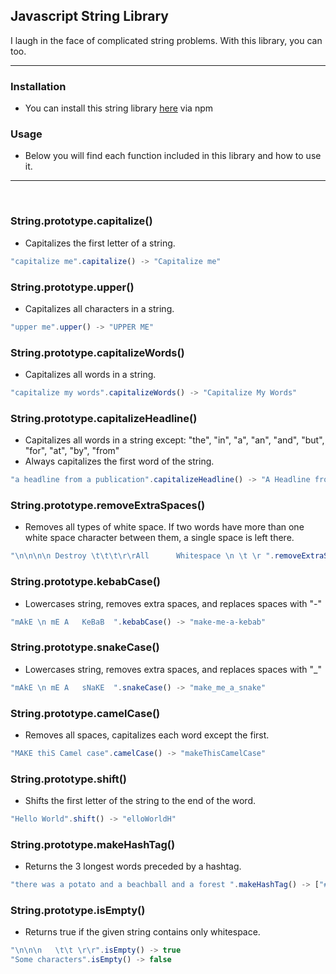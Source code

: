 ## Javascript String Library
I laugh in the face of complicated string problems. With this library, you can too.
<hr>

### Installation
* You can install this string library [here](https://www.npmjs.com/package/@jewarner57/easy-as-string) via npm

### Usage
* Below you will find each function included in this library and how to use it.

<hr>
<br>

### String.prototype.capitalize()
* Capitalizes the first letter of a string.

``` javascript
"capitalize me".capitalize() -> "Capitalize me"
```

### String.prototype.upper()
* Capitalizes all characters in a string.

``` javascript
"upper me".upper() -> "UPPER ME"
```

### String.prototype.capitalizeWords()
* Capitalizes all words in a string.

``` javascript
"capitalize my words".capitalizeWords() -> "Capitalize My Words"
```

### String.prototype.capitalizeHeadline()
* Capitalizes all words in a string except: "the", "in", "a", "an", "and", "but", "for", "at", "by", "from"
* Always capitalizes the first word of the string.

``` javascript
"a headline from a publication".capitalizeHeadline() -> "A Headline from a Publication"
```

### String.prototype.removeExtraSpaces()
* Removes all types of white space. If two words have more than one white space character between them, a single space is left there.

``` javascript
"\n\n\n\n Destroy \t\t\t\r\rAll      Whitespace \n \t \r ".removeExtraSpaces() -> "Destroy All Whitespace"
```

### String.prototype.kebabCase()
* Lowercases string, removes extra spaces, and replaces spaces with "-"

``` javascript
"mAkE \n mE A   KeBaB  ".kebabCase() -> "make-me-a-kebab"
```

### String.prototype.snakeCase()
* Lowercases string, removes extra spaces, and replaces spaces with "_"

``` javascript
"mAkE \n mE A   sNaKE  ".snakeCase() -> "make_me_a_snake"
```

### String.prototype.camelCase()
* Removes all spaces, capitalizes each word except the first.

``` javascript
"MAKE thiS Camel case".camelCase() -> "makeThisCamelCase"
```

### String.prototype.shift()
* Shifts the first letter of the string to the end of the word.

``` javascript
"Hello World".shift() -> "elloWorldH"
```

### String.prototype.makeHashTag()
* Returns the 3 longest words preceded by a hashtag.

``` javascript
"there was a potato and a beachball and a forest ".makeHashTag() -> ["#potato", "#beachball", "#forest"]
```

### String.prototype.isEmpty()
* Returns true if the given string contains only whitespace.

``` javascript
"\n\n\n   \t\t \r\r".isEmpty() -> true
"Some characters".isEmpty() -> false
```